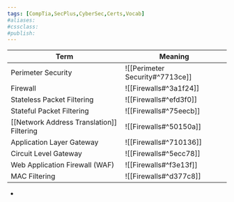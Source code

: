 ```yaml
---
tags: [CompTia,SecPlus,CyberSec,Certs,Vocab]
#aliases:
#cssclass:
#publish:
---
```


| Term                                      | Meaning                         |
| ----------------------------------------- | ------------------------------- |
| Perimeter Security                        | ![[Perimeter Security#^7713ce]] |
| Firewall                                  | ![[Firewalls#^3a1f24]]          |
| Stateless Packet Filtering                | ![[Firewalls#^efd3f0]]          |
| Stateful Packet Filtering                 | ![[Firewalls#^75eecb]]          |
| [[Network Address Translation]] Filtering | ![[Firewalls#^50150a]]          |
| Application Layer Gateway                 | ![[Firewalls#^710136]]          |
| Circuit Level Gateway                     | ![[Firewalls#^5ecc78]]          |
| Web Application Firewall (WAF) | ![[Firewalls#^f3e13f]] |
| MAC Filtering                             | ![[Firewalls#^d377c8]]                                |


-